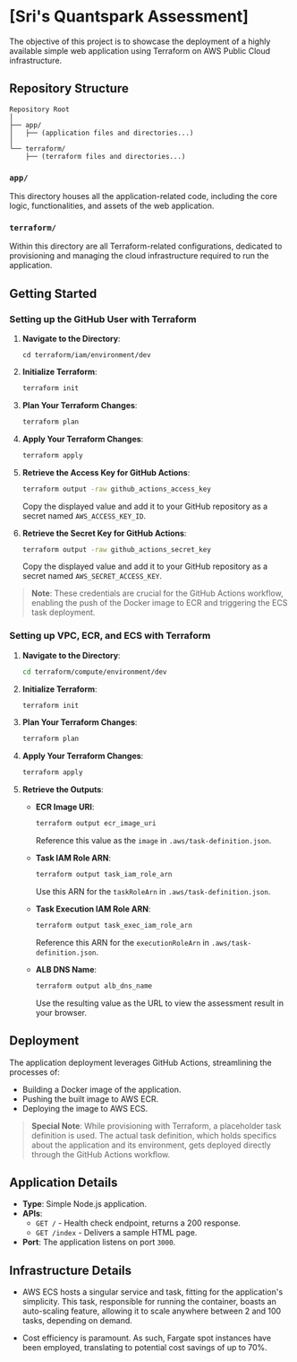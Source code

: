# [Sri's Quantspark Assessment]

The objective of this project is to showcase the deployment of a highly available simple web application using Terraform on AWS Public Cloud infrastructure.

## Repository Structure

```
Repository Root
│
├── app/
│   ├── (application files and directories...)
│
└── terraform/
    ├── (terraform files and directories...)
```

### `app/`
This directory houses all the application-related code, including the core logic, functionalities, and assets of the web application.

### `terraform/`
Within this directory are all Terraform-related configurations, dedicated to provisioning and managing the cloud infrastructure required to run the application.

## Getting Started

### Setting up the GitHub User with Terraform

1. **Navigate to the Directory**:
    ```
    cd terraform/iam/environment/dev
    ```

2. **Initialize Terraform**:
    ```bash
    terraform init
    ```

3. **Plan Your Terraform Changes**:
    ```bash
    terraform plan
    ```

4. **Apply Your Terraform Changes**:
    ```bash
    terraform apply
    ```

5. **Retrieve the Access Key for GitHub Actions**:
    ```bash
    terraform output -raw github_actions_access_key
    ```
   Copy the displayed value and add it to your GitHub repository as a secret named `AWS_ACCESS_KEY_ID`.

6. **Retrieve the Secret Key for GitHub Actions**:
    ```bash
    terraform output -raw github_actions_secret_key
    ```
   Copy the displayed value and add it to your GitHub repository as a secret named `AWS_SECRET_ACCESS_KEY`.

> **Note**: These credentials are crucial for the GitHub Actions workflow, enabling the push of the Docker image to ECR and triggering the ECS task deployment.

### Setting up VPC, ECR, and ECS with Terraform

1. **Navigate to the Directory**:
    ```bash
    cd terraform/compute/environment/dev
    ```

2. **Initialize Terraform**:
    ```bash
    terraform init
    ```

3. **Plan Your Terraform Changes**:
    ```bash
    terraform plan
    ```

4. **Apply Your Terraform Changes**:
    ```bash
    terraform apply
    ```

5. **Retrieve the Outputs**:

    - **ECR Image URI**: 
        ```bash
        terraform output ecr_image_uri
        ```
      Reference this value as the `image` in `.aws/task-definition.json`.

    - **Task IAM Role ARN**: 
        ```bash
        terraform output task_iam_role_arn
        ```
      Use this ARN for the `taskRoleArn` in `.aws/task-definition.json`.

    - **Task Execution IAM Role ARN**: 
        ```bash
        terraform output task_exec_iam_role_arn
        ```
      Reference this ARN for the `executionRoleArn` in `.aws/task-definition.json`.

    - **ALB DNS Name**: 
        ```bash
        terraform output alb_dns_name
        ```
      Use the resulting value as the URL to view the assessment result in your browser.

## Deployment

The application deployment leverages GitHub Actions, streamlining the processes of:

- Building a Docker image of the application.
- Pushing the built image to AWS ECR.
- Deploying the image to AWS ECS.

> **Special Note**: While provisioning with Terraform, a placeholder task definition is used. The actual task definition, which holds specifics about the application and its environment, gets deployed directly through the GitHub Actions workflow.

## Application Details

- **Type**: Simple Node.js application.
- **APIs**:
  - `GET /` - Health check endpoint, returns a 200 response.
  - `GET /index` - Delivers a sample HTML page.
- **Port**: The application listens on port `3000`.

## Infrastructure Details

- AWS ECS hosts a singular service and task, fitting for the application's simplicity. This task, responsible for running the container, boasts an auto-scaling feature, allowing it to scale anywhere between 2 and 100 tasks, depending on demand.
  
- Cost efficiency is paramount. As such, Fargate spot instances have been employed, translating to potential cost savings of up to 70%.